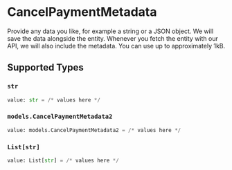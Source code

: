 # CancelPaymentMetadata

Provide any data you like, for example a string or a JSON object. We will save the data alongside the entity. Whenever you fetch the entity with our API, we will also include the metadata. You can use up to approximately 1kB.


## Supported Types

### `str`

```python
value: str = /* values here */
```

### `models.CancelPaymentMetadata2`

```python
value: models.CancelPaymentMetadata2 = /* values here */
```

### `List[str]`

```python
value: List[str] = /* values here */
```

